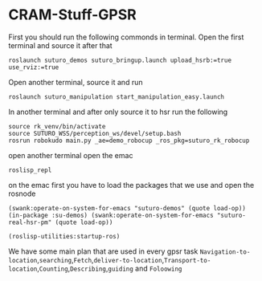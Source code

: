 # CRAM-Stuff-GPSR

First you should run the following commonds in terminal.
Open the first terminal and source it after that
  ```
  roslaunch suturo_demos suturo_bringup.launch upload_hsrb:=true use_rviz:=true
  ``` 

Open another terminal, source it and run
  ```
  roslaunch suturo_manipulation start_manipulation_easy.launch
  ``` 
In another terminal and after only source it to hsr run the following

  ```
  source rk_venv/bin/activate
  source SUTURO_WSS/perception_ws/devel/setup.bash 
  rosrun robokudo main.py _ae=demo_robocup _ros_pkg=suturo_rk_robocup
  ``` 
open another terminal open the emac
  ```
  roslisp_repl
  ```

on the emac first you have to load the packages that we use and open the rosnode

```
(swank:operate-on-system-for-emacs "suturo-demos" (quote load-op)) (in-package :su-demos) (swank:operate-on-system-for-emacs "suturo-real-hsr-pm" (quote load-op))

(roslisp-utilities:startup-ros)
```

We have some main plan that are used in every gpsr task `Navigation-to-location`,`searching`,`Fetch`,`deliver-to-location`,`Transport-to-location`,`Counting`,`Describing`,`guiding` and `Foloowing` 

